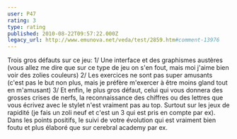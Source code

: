 ```yaml
---
user: P47
rating: 3
type: rating
published: 2010-08-22T09:57:22.000Z
legacy_url: http://www.emunova.net/veda/test/2859.htm#comment-13976
---
```

Trois gros défauts sur ce jeu:
1/ Une interface et des graphismes austères (vous allez me dire que sur ce type de jeu on s'en fout, mais moi j'aime bien voir des zolies couleurs)
2/ Les exercices ne sont pas super amusants (c'est pas le but non plus, mais je préfère m'exercer à être moins gland tout en m'amusant)
3/ Et enfin, le plus gros défaut, celui qui vous donnera des grosses crises de nerfs, la reconnaissance des chiffres ou des lettres que vous écrivez avec le stylet n'est vraiment pas au top. Surtout sur les jeux de rapidité (je fais un zoli neuf et c'est un 3 qui est pris en compte par ex).
Dans les points positifs, le suivi de votre évolution qui est vraiment bien foutu et plus élaboré que sur cerebral academy  par ex.